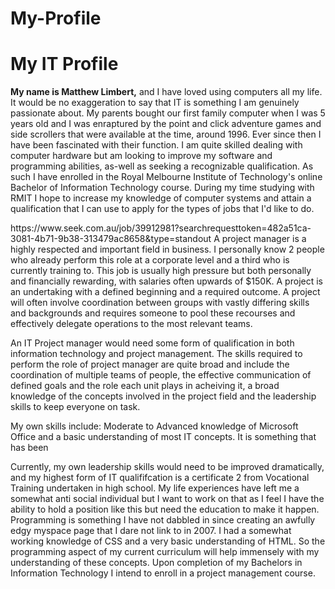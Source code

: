 # My-Profile
<!DOCTYPE html>
<html>
<body>

<h1>My IT Profile</h1>
<p><b>My name is Matthew Limbert,</b> and I have loved using computers all my life. It would be no exaggeration to say that IT is something I am genuinely passionate about. My parents bought our first family computer when I was 5 years old and I was enraptured by the point and click adventure games and side scrollers that were available at the time, around 1996. Ever since then I have been fascinated with their function. I am quite skilled dealing with computer hardware but am looking to improve my software and programming abilities, as-well as seeking a recognizable qualification. As such I have enrolled in the Royal Melbourne Institute of Technology's online Bachelor of Information Technology course. During my time studying with RMIT I hope to increase my knowledge of computer systems and attain a qualification that I can use to apply for the types of jobs that I'd like to do.</p>
<p>https://www.seek.com.au/job/39912981?searchrequesttoken=482a51ca-3081-4b71-9b38-313479ac8658&type=standout
A project manager is a highly respected and important field in business. I personally know 2 people who already perform this role at a corporate level and a third who is currently training to. This job is usually high pressure but both personally and financially rewarding, with salaries often upwards of $150K. A project is an undertaking with a defined beginning and a required outcome. A project will often involve coordination between groups with vastly differing skills and backgrounds and requires someone to pool these recourses and effectively delegate operations to the most relevant teams.</p>
<p>An IT Project manager would need some form of qualification in both information technology and project management. The skills required to perform the role of project manager are quite broad and include the coordination of multiple teams of people, the effective communication of defined goals and the role each unit plays in acheiving it, a broad knowledge of the concepts involved in the project field and the leadership skills to keep everyone on task.</p>
<p>My own skills include: Moderate to Advanced knowledge of Microsoft Office and a basic understanding of most IT concepts. It is something that has been</p>
<p>Currently, my own leadership skills would need to be improved dramatically, and my highest form of IT qualififcation is a certificate 2 from Vocational Training undertaken in high school. My life experiences have left me a somewhat anti social individual but I want to work on that as I feel I have the ability to hold a position like this but need the education to make it happen. Programming is something I have not dabbled in since creating an awfully edgy myspace page that I dare not link to in 2007. I had a somewhat working knowledge of CSS and a very basic understanding of HTML. So the programming aspect of my current curriculum will help immensely with my understanding of these concepts. Upon completion of my Bachelors in Information Technology I intend to enroll in a project management course.</p>
